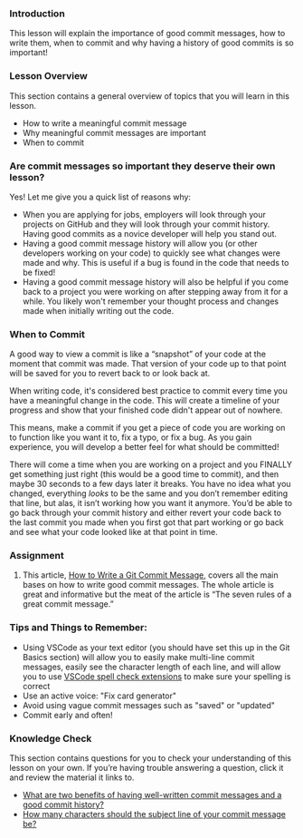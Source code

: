 ### Introduction

This lesson will explain the importance of good commit messages, how to write them, when to commit and why having a history of good commits is so important!

### Lesson Overview

This section contains a general overview of topics that you will learn in this lesson.

*   How to write a meaningful commit message
*   Why meaningful commit messages are important
*   When to commit

### Are commit messages so important they deserve their own lesson?

Yes! Let me give you a quick list of reasons why:

-   When you are applying for jobs, employers will look through your projects on GitHub and they will look through your commit history. Having good commits as a novice developer will help you stand out. 
-   Having a good commit message history will allow you (or other developers working on your code) to quickly see what changes were made and why. This is useful if a bug is found in the code that needs to be fixed!
-   Having a good commit message history will also be helpful if you come back to a project you were working on after stepping away from it for a while. You likely won't remember your thought process and changes made when initially writing out the code. 


### When to Commit

A good way to view a commit is like a “snapshot” of your code at the moment that commit was made. That version of your code up to that point will be saved for you to revert back to or look back at. 

When writing code, it's considered best practice to commit every time you have a meaningful change in the code. This will create a timeline of your progress and show that your finished code didn't appear out of nowhere.

This means, make a commit if you get a piece of code you are working on to function like you want it to, fix a typo, or fix a bug. As you gain experience, you will develop a better feel for what should be committed! 

There will come a time when you are working on a project and you FINALLY get something just right (this would be a good time to commit), and then maybe 30 seconds to a few days later it breaks. You have no idea what you changed, everything *looks* to be the same and you don’t remember editing that line, but alas, it isn’t working how you want it anymore. You’d be able to go back through your commit history and either revert your code back to the last commit you made when you first got that part working or go back and see what your code looked like at that point in time.

### Assignment 

<div class="lesson-content__panel" markdown="1">

1.  This article, [How to Write a Git Commit Message](https://cbea.ms/git-commit), covers all the main bases on how to write good commit messages. The whole article is great and informative but the meat of the article is “The seven rules of a great commit message.”

</div>


### Tips and Things to Remember:

-   Using VSCode as your text editor (you should have set this up in the Git Basics section) will allow you to easily make multi-line commit messages, easily see the character length of each line, and will allow you to use [VSCode spell check extensions](https://marketplace.visualstudio.com/items?itemName=streetsidesoftware.code-spell-checker) to make sure your spelling is correct
-   Use an active voice: "Fix card generator"
-   Avoid using vague commit messages such as "saved" or "updated"
-   Commit early and often!

### Knowledge Check

This section contains questions for you to check your understanding of this lesson on your own. If you’re having trouble answering a question, click it and review the material it links to.

*   <a class="knowledge-check-link" href="https://cbea.ms/git-commit/#intro">What are two benefits of having well-written commit messages and a good commit history?</a>
*   <a class="knowledge-check-link" href="https://cbea.ms/git-commit/#limit-50">How many characters should the subject line of your commit message be?</a>

